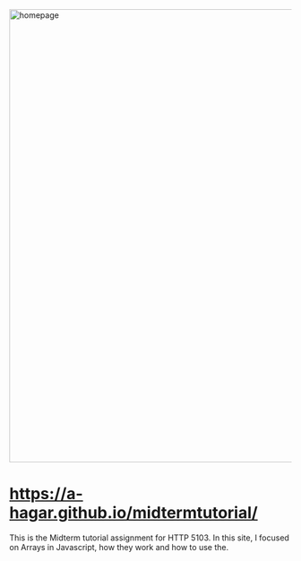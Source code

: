 <img width="809" alt="homepage" src="https://user-images.githubusercontent.com/75767321/110249242-44e00300-7f43-11eb-88c2-2a1082157dca.png" href="https://a-hagar.github.io/midtermtutorial/">

<h1><a href="https://a-hagar.github.io/midtermtutorial/">https://a-hagar.github.io/midtermtutorial/</a></h1>

This is the Midterm tutorial assignment for HTTP 5103. In this site, I focused on Arrays in Javascript, how they work and how to use the.
